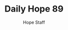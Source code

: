 ---
image: /assets/img/daily-hope-default-artwork.png
title: Daily Hope 89
number: 89
categories:
  - Daily Hope
author: Hope Staff
notes: Daily Hope 89
embed: >-
  EMBED_GOES_HERE
---